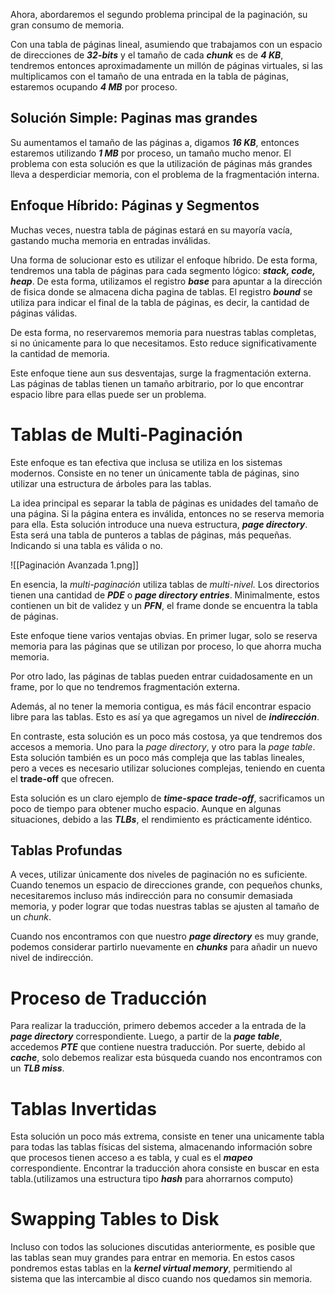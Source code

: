 Ahora, abordaremos el segundo problema principal de la paginación, su gran consumo de memoria.

Con una tabla de páginas lineal, asumiendo que trabajamos con un espacio de direcciones de ***32-bits*** y el tamaño de cada ***chunk*** es de ***4 KB***, tendremos entonces aproximadamente un millón de páginas virtuales, si las multiplicamos con el tamaño de una entrada en la tabla de páginas, estaremos ocupando ***4 MB*** por proceso.

## Solución Simple: Paginas mas grandes

Su aumentamos el tamaño de las páginas a, digamos ***16 KB***, entonces estaremos utilizando ***1 MB*** por proceso, un tamaño mucho menor. El problema con esta solución es que la utilización de páginas más grandes lleva a desperdiciar memoria, con el problema de la fragmentación interna.

## Enfoque Híbrido: Páginas y Segmentos

Muchas veces, nuestra tabla de páginas estará en su mayoría vacía, gastando mucha memoria en entradas inválidas.

Una forma de solucionar esto es utilizar el enfoque híbrido. De esta forma, tendremos una tabla de páginas para cada segmento lógico: ***stack, code, heap***. De esta forma, utilizamos el registro ***base*** para apuntar a la dirección de fisica donde se almacena dicha pagina de tablas. El registro ***bound*** se utiliza para indicar el final de la tabla de páginas, es decir, la cantidad de páginas válidas.

De esta forma, no reservaremos memoria para nuestras tablas completas, si no únicamente para lo que necesitamos. Esto reduce significativamente la cantidad de memoria.

Este enfoque tiene aun sus desventajas, surge la fragmentación externa. Las páginas de tablas tienen un tamaño arbitrario, por lo que encontrar espacio libre para ellas puede ser un problema.

# Tablas de Multi-Paginación

Este enfoque es tan efectiva que inclusa se utiliza en los sistemas modernos. Consiste en no tener un únicamente tabla de páginas, sino utilizar una estructura de árboles para las tablas.

La idea principal es separar la tabla de páginas es unidades del tamaño de una página. Si la página entera es inválida, entonces no se reserva memoria para ella. Esta solución introduce una nueva estructura, ***page directory***. Esta será una tabla de punteros a tablas de páginas, más pequeñas. Indicando si una tabla es válida o no.

![[Paginación Avanzada 1.png]]

En esencia, la *multi-paginación* utiliza tablas de *multi-nivel.* Los directorios tienen una cantidad de ***PDE*** o ***page directory entries***. Minimalmente, estos contienen un bit de validez y un ***PFN***, el frame donde se encuentra la tabla de páginas.

Este enfoque tiene varios ventajas obvias. En primer lugar, solo se reserva memoria para las páginas que se utilizan por proceso, lo que ahorra mucha memoria.

Por otro lado, las páginas de tablas pueden entrar cuidadosamente en un frame, por lo que no tendremos fragmentación externa.

Además, al no tener la memoria contigua, es más fácil encontrar espacio libre para las tablas. Esto es así ya que agregamos un nivel de ***indirección***.

En contraste, esta solución es un poco más costosa, ya que tendremos dos accesos a memoria. Uno para la *page directory*, y otro para la *page table*. Esta solución también es un poco más compleja que las tablas lineales, pero a veces es necesario utilizar soluciones complejas, teniendo en cuenta el **trade-off** que ofrecen.

Esta solución es un claro ejemplo de ***time-space trade-off***, sacrificamos un poco de tiempo para obtener mucho espacio. Aunque en algunas situaciones, debido a las ***TLBs***, el rendimiento es prácticamente idéntico.

## Tablas Profundas

A veces, utilizar únicamente dos niveles de paginación no es suficiente. Cuando tenemos un espacio de direcciones grande, con pequeños chunks, necesitaremos incluso más indirección para no consumir demasiada memoria, y poder lograr que todas nuestras tablas se ajusten al tamaño de un *chunk*.

Cuando nos encontramos con que nuestro ***page directory*** es muy grande, podemos considerar partirlo nuevamente en ***chunks*** para añadir un nuevo nivel de indirección.

# Proceso de Traducción

Para realizar la traducción, primero debemos acceder a la entrada de la ***page directory*** correspondiente. Luego, a partir de la ***page table***, accedemos ***PTE*** que contiene nuestra traducción. Por suerte, debido al ***cache***, solo debemos realizar esta búsqueda cuando nos encontramos con un ***TLB miss***.

# Tablas Invertidas

Esta solución un poco más extrema, consiste en tener una unicamente tabla para todas las tablas físicas del sistema, almacenando información sobre que procesos tienen acceso a es tabla, y cual es el ***mapeo*** correspondiente. Encontrar la traducción ahora consiste en buscar en esta tabla.(utilizamos una estructura tipo ***hash*** para ahorrarnos computo)

# Swapping Tables to Disk

Incluso con todos las soluciones discutidas anteriormente, es posible que las tablas sean muy grandes para entrar en memoria. En estos casos pondremos estas tablas en la ***kernel virtual memory***, permitiendo al sistema que las intercambie al disco cuando nos quedamos sin memoria.
